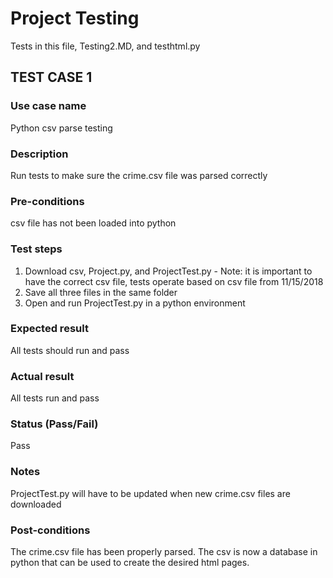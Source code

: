 # Project Testing
Tests in this file, Testing2.MD, and testhtml.py

## TEST CASE 1

### Use case name
  Python csv parse testing
  
### Description
  Run tests to make sure the crime.csv file was parsed correctly
  
### Pre-conditions
  csv file has not been loaded into python
  
### Test steps
  1. Download csv, Project.py, and ProjectTest.py 
    - Note: it is important to have the correct csv file, tests operate based on csv file from 11/15/2018
  2. Save all three files in the same folder
  3. Open and run ProjectTest.py in a python environment
  
### Expected result
  All tests should run and pass
  
### Actual result
  All tests run and pass
  
### Status (Pass/Fail)
  Pass

### Notes
  ProjectTest.py will have to be updated when new crime.csv files are downloaded
  
### Post-conditions
 The crime.csv file has been properly parsed. The csv is now a database in python that can be used to create the desired html pages.
